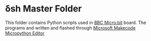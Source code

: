 # δsh Master Folder

This folder contains Python scripts used in [BBC Micro:bit](https://microbit.org) board. The programs and written and flashed through [Microsoft Makecode Micropython Editor](https://python.microbit.org/)